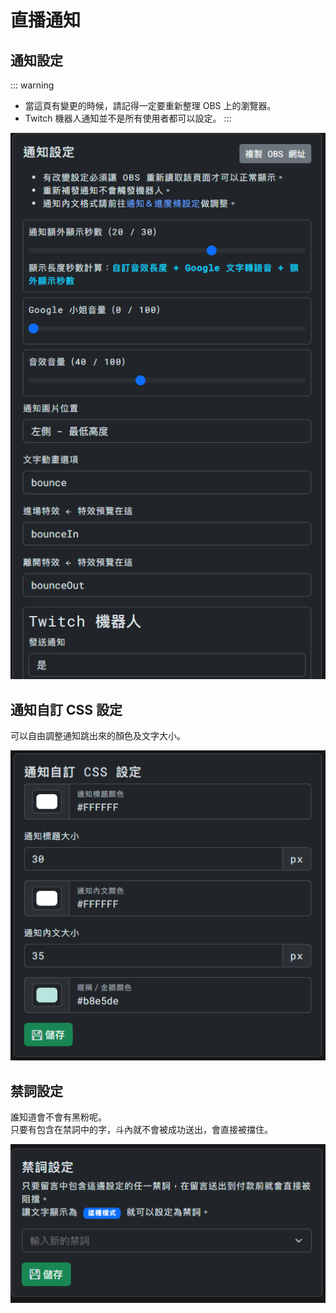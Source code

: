 # 直播通知

## 通知設定
::: warning
- 當這頁有變更的時候，請記得一定要重新整理 OBS 上的瀏覽器。
- Twitch 機器人通知並不是所有使用者都可以設定。
:::

![Image](/images/platform-settings/live-notfiy.png)

## 通知自訂 CSS 設定

可以自由調整通知跳出來的顏色及文字大小。

![Image](/images/platform-settings/live-notfiy-3.png)

## 禁詞設定

誰知道會不會有黑粉呢。  
只要有包含在禁詞中的字，斗內就不會被成功送出，會直接被擋住。

![Image](/images/platform-settings/live-notfiy-4.png)